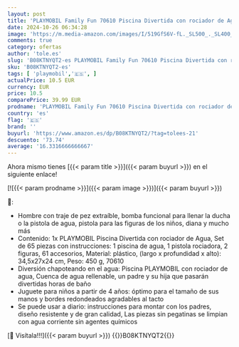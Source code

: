 ```yaml
---
layout: post
title: 'PLAYMOBIL Family Fun 70610 Piscina Divertida con rociador de Agua  para Jugar con Agua  Juguetes para niños a Partir de 4 años'
date: 2024-10-26 06:34:28
image: 'https://m.media-amazon.com/images/I/519GfS6V-fL._SL500_._SL400_.jpg'
comments: true
category: ofertas
author: 'tole.es'
slug: 'B08KTNYQT2-es PLAYMOBIL Family Fun 70610 Piscina Divertida con rociador...'
sku: 'B08KTNYQT2-es'
tags: [ 'playmobil','🇪🇸', ]
actualPrice: 10.5 EUR
currency: EUR
price: 10.5
comparePrice: 39.99 EUR
prodname: 'PLAYMOBIL Family Fun 70610 Piscina Divertida con rociador de Agua  para Jugar con Agua  Juguetes para niños a Partir de 4 años'
country: 'es'
flag: '🇪🇸'
brand: ''
buyurl: 'https://www.amazon.es/dp/B08KTNYQT2/?tag=tolees-21'
descuento: '73.74'
average: '16.3316666666667'
---
```


Ahora mismo tienes [{{< param title >}}]({{< param buyurl >}}) en el siguiente enlace!

[![{{< param prodname >}}]({{< param image >}})]({{< param buyurl >}})

🔎:

- Hombre con traje de pez extraíble, bomba funcional para llenar la ducha o la pistola de agua, pistola para las figuras de los niños, diana y mucho más
- Contenido: 1x PLAYMOBIL Piscina Divertida con rociador de Agua, Set de 65 piezas con instrucciones: 1 piscina de agua, 1 pistola rociadora, 2 figuras, 61 accesorios, Material: plástico, (largo x profundidad x alto): 34,5x27x24 cm, Peso: 450 g, 70610
- Diversión chapoteando en el agua: Piscina PLAYMOBIL con rociador de agua, Cuenca de agua rellenable, un padre y su hija que pasarán divertidas horas de baño
- Juguete para niños a partir de 4 años: óptimo para el tamaño de sus manos y bordes redondeados agradables al tacto
- Se puede usar a diario: instrucciones para montar con los padres, diseño resistente y de gran calidad, Las piezas sin pegatinas se limpian con agua corriente sin agentes químicos

[🛒 Visítala!!!]({{< param buyurl >}})
{{<world>}}B08KTNYQT2{{</world>}}
